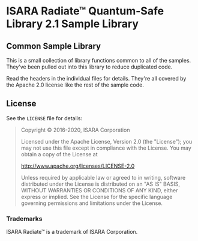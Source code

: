 # ISARA Radiate™ Quantum-Safe Library 2.1 Sample Library

## Common Sample Library

This is a small collection of library functions common to all of the samples.
They've been pulled out into this library to reduce duplicated code.

Read the headers in the individual files for details. They're all covered by
the Apache 2.0 license like the rest of the sample code.

## License

See the `LICENSE` file for details:

> Copyright © 2016-2020, ISARA Corporation
> 
> Licensed under the Apache License, Version 2.0 (the "License");
> you may not use this file except in compliance with the License.
> You may obtain a copy of the License at
> 
> http://www.apache.org/licenses/LICENSE-2.0
> 
> Unless required by applicable law or agreed to in writing, software
> distributed under the License is distributed on an "AS IS" BASIS,
> WITHOUT WARRANTIES OR CONDITIONS OF ANY KIND, either express or implied.
> See the License for the specific language governing permissions and
> limitations under the License.

### Trademarks

ISARA Radiate™ is a trademark of ISARA Corporation.
